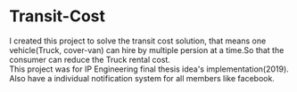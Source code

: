 # Transit-Cost
I created this project to solve the transit cost solution, that means one vehicle(Truck, cover-van) can hire by multiple persion at a time.So that the consumer can reduce the 
Truck rental cost.<br/>
This project was for IP Engineering final thesis idea's implementation(2019).<br>
Also have a individual notification system  for all members like facebook.
